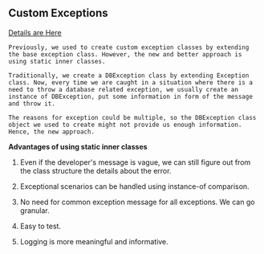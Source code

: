 ## Custom Exceptions

[Details are Here](https://howtodoinjava.com/java/exception-handling/best-practices-for-for-exception-handling/)

    Previously, we used to create custom exception classes by extending the base exception class. However, the new and better approach is using static inner classes.

    Traditionally, we create a DBException class by extending Exception class. Now, every time we are caught in a situation where there is a need to throw a database related exception, we usually create an instance of DBException, put some information in form of the message and throw it.

    The reasons for exception could be multiple, so the DBException class object we used to create might not provide us enough information. Hence, the new approach.

**Advantages of using static inner classes**

1. Even if the developer's message is vague, we can still figure out from the class structure the details about the error.

2. Exceptional scenarios can be handled using instance-of comparison.

3. No need for common exception message for all exceptions. We can go granular.

4. Easy to test.

5. Logging is more meaningful and informative.